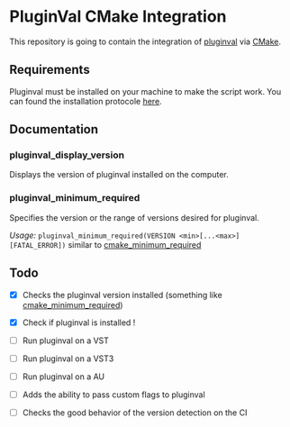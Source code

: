 # PluginVal CMake Integration

This repository is going to contain the integration of [pluginval](https://github.com/Tracktion/pluginval) via [CMake](https://cmake.org/).

## Requirements

Pluginval must be installed on your machine to make the script work.
You can found the installation protocole [here](https://github.com/Tracktion/pluginval#installation).

## Documentation

### pluginval_display_version

Displays the version of pluginval installed on the computer.

### pluginval_minimum_required

Specifies the version or the range of versions desired for pluginval.

_Usage:_ `pluginval_minimum_required(VERSION <min>[...<max>] [FATAL_ERROR])` similar to [cmake_minimum_required](https://cmake.org/cmake/help/latest/command/cmake_minimum_required.html)

## Todo

- [X] Checks the pluginval version installed (something like [cmake_minimum_required](https://cmake.org/cmake/help/latest/command/cmake_minimum_required.html))
- [X] Check if pluginval is installed !

- [ ] Run pluginval on a VST
- [ ] Run pluginval on a VST3
- [ ] Run pluginval on a AU
- [ ] Adds the ability to pass custom flags to pluginval
- [ ] Checks the good behavior of the version detection on the CI

